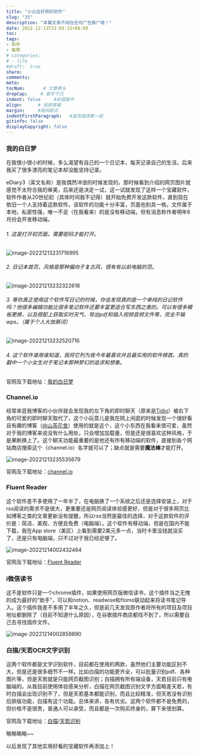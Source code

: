 ```yaml
---
title: "小众且好用的软件"
slug: "35"
description: "本篇文章不纯在任何广告推广哦！"
date: 2022-12-13T22:03:15+08:00
toc: 
tags: 
- 软件
- 推荐
# categories:
# - life
#draft:  true
share:
comments:
meta: 
tocNum:       # 文章表头
dropCap:     # 首字下沉
indent: false     #标题居中
align:      # 段排首缩
margin:     #段间距式
indentFirstParagraph:   #是否缩进第一段
gitinfo: false
displayCopyright: false
---
```


### 我的白日梦

在我很小很小的时候，多么渴望有自己的一个日记本，每天记录自己的生活，后来我买了很多漂亮的笔记本却没能坚持记录。

eDiary3（英文名称）是我偶然冲浪的时候发现的，那时候看到介绍的网页图片就感觉不太符合我的审美，后来还是决定一试，这一试就发现了这样一个宝藏软件，软件作者从20世纪初（具体时间我不记得）就开始免费开发这款软件，直到现在依旧一个人支持着这款软件。该软件的功能十分丰富，页面也别具一格，文件属于本地，私密性强，唯一不足（在我看来）的是没有移动端，但有消息称作者明年6月份会开发移动端。

###### 1. 这是打开初页面，需要密码才能打开。

![image-20221213231716995](https://blog.wangyunzi.com/2022/12/c69ac75e0e6e67aca8ed89ba8eb4d17b.png)

###### 2. 日记本首页，风格是那种偏向于复古风，很有有以前电脑的范。

![image-20221213232322618](https://blog.wangyunzi.com/2022/12/a08a60cf2087d8e571bd13e92b57bd61.png)

###### 3. 等你真正使用这个软件写日记的时候，你会发现真的是一个单纯的日记软件吗？他很多编辑功能比很多笔记软件还要丰富更适合写东西之类的。可以有很多模板更换，以及搭配上获取实时天气、导出pdf和插入视频音频文件等，完全不输wps。（属于个人大放厥词）

![image-20221213232520716](https://blog.wangyunzi.com/2022/12/7a9e3f0bc0a2468893a3ed1edbe64c27.png)

###### 4. 这个软件谁用谁知道，我将它列为我今年最喜欢并且最实用的软件榜首。真的戳中一个小女生对于笔记本那种梦幻的追求和想象。

官网及下载地址：[我的白日梦](http://www.haoxg.net/)

### Channel.io

经常来逛我博客的小伙伴就会发现我的左下角的即时聊天（原来是[Tidio](https://www.tidio.com/)）被右下角的可爱的即时聊天取代了，这个小玩意儿是我在网上闲逛的时候发现一个很好看且有趣的博客（[@山茶花舍](https://irithys.com/)）使用的就是这个，这个小东西在我看来很可爱，虽然对于我的博客来说没有什么用处，只会增加加载量，但是还是很喜欢这种风格，于是果断换上了。这个聊天功能最重要的是他还有所有移动端的软件，直接到各个网站商店搜索这个（channel.io）名字就可以了；缺点就是需要**魔法棒**才能打开。

![image-20221213235535679](https://blog.wangyunzi.com/2022/12/ee8bc4d4041fe93b73d0caa368efc92d.png)

官网及下载地址：[channel.io](https://channel.io/en)

### Fluent Reader

这个软件差不多使用了一年半了，在电脑换了一个系统之后还是选择安装上，对于rss阅读的需求不是很大，更重要还是网页阅读体验感更好，但是对于很多网页比如博客之类的文章更新没有提醒，所以rss当然是最佳的选择，对于这款软件的评价是：简洁、美观、方便且免费（电脑端）。这个软件有移动端，但是在国内不能下载，我在App store（美区）上看到需要2美元多一点，当时卡里没钱就没买了，还是只有电脑端，只不过对于我已经足够了。

![image-20221214002432464](https://blog.wangyunzi.com/2022/12/3b04313098f9fddb41434bacb0a31685.png)

官网及下载地址：[Fluent Reader](https://hyliu.me/fluent-reader/)

### i微信读书

这不是软件只是一个chrome插件，如果使用网页版微信读书，这个插件当之无愧的成为最好的“助手”，可以和notion、readwise和flomo联动起来将读书笔记导入。这个插件我差不多用了半年之久，但是前几天发现原作者将所有的项目及项目地址都删除了（目前不知道什么原因），在谷歌插件商店都找不到了，所以需要自己去寻找插件文件。

![image-20221214002859890](https://blog.wangyunzi.com/2022/12/49391d4e68b4a512514a0ef2958496f4.png)

### 白描/天若OCR文字识别

这两个软件都是文字识别软件，目前都在使用的两款，虽然他们主要功能区别不大，但是还是很多细节不一样。比如白描的功能更齐全，可以批量识别pdf、各种图片等，但是天若就是只能网页截图识别；白描拥有所有端设备，天若目前只有电脑端的。从我目前使用体验感来分析，白描在网页截图识别文字方面略差天若，有时白描会出现识别不了，但是天若基本都能识别，而且比较精准，但天若没有识别后排版功能，白描有这个功能。总体来讲，各有优劣。这两个软件都不是免费的，但价格不是很贵，普通人可以承受，而且都是一次购买终身的，算下来很划算。

官网及下载地址：[白描](https://baimiao.uzero.cn/)/[天若识别](https://ocr.tianruo.net/)

略略略略~~

以后发现了其他实用好看的宝藏软件再添加上！





